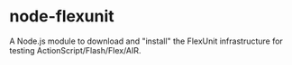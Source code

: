 node-flexunit
=============

A Node.js module to download and "install" the FlexUnit infrastructure for testing ActionScript/Flash/Flex/AIR.
